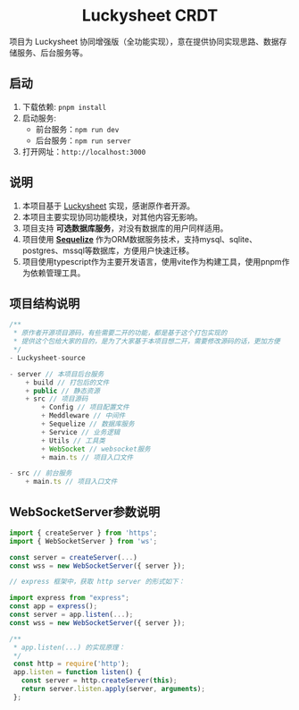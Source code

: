 <h1 align="center">Luckysheet CRDT</h1>
项目为 Luckysheet 协同增强版（全功能实现），意在提供协同实现思路、数据存储服务、后台服务等。

## 启动
1. 下载依赖: `pnpm install`
2. 启动服务: 
    - 前台服务：`npm run dev`
    - 后台服务：`npm run server`
3. 打开网址：`http://localhost:3000`

## 说明
1. 本项目基于 [Luckysheet](https://github.com/mengshukeji/Luckysheet) 实现，感谢原作者开源。
2. 本项目主要实现协同功能模块，对其他内容无影响。
3. 项目支持 **可选数据库服务**，对没有数据库的用户同样适用。
4. 项目使用 **[Sequelize](https://www.sequelize.cn/)** 作为ORM数据服务技术，支持mysql、sqlite、postgres、mssql等数据库，方便用户快速迁移。
5. 项目使用typescript作为主要开发语言，使用vite作为构建工具，使用pnpm作为依赖管理工具。

## 项目结构说明

```js
/**
 * 原作者开源项目源码，有些需要二开的功能，都是基于这个打包实现的
 * 提供这个包给大家的目的，是为了大家基于本项目想二开，需要修改源码的话，更加方便
 */
- Luckysheet-source 

- server // 本项目后台服务
    + build // 打包后的文件
    + public // 静态资源
    + src // 项目源码
        + Config // 项目配置文件
        + Meddleware // 中间件
        + Sequelize // 数据库服务
        + Service // 业务逻辑
        + Utils // 工具类
        + WebSocket // websocket服务
        + main.ts // 项目入口文件

- src // 前台服务
    + main.ts // 项目入口文件
```

## WebSocketServer参数说明

```ts
import { createServer } from 'https';
import { WebSocketServer } from 'ws';

const server = createServer(...)
const wss = new WebSocketServer({ server });

// express 框架中，获取 http server 的形式如下：

import express from "express";
const app = express();
const server = app.listen(...);
const wss = new WebSocketServer({ server });

/**
 * app.listen(...) 的实现原理：
 */
 const http = require('http');
 app.listen = function listen() {
   const server = http.createServer(this);
   return server.listen.apply(server, arguments);
 };
```
